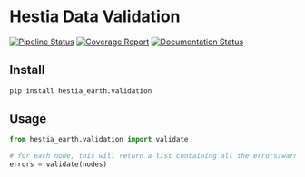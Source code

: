 # Hestia Data Validation

[![Pipeline Status](https://gitlab.com/hestia-earth/hestia-data-validation/badges/master/pipeline.svg)](https://gitlab.com/hestia-earth/hestia-data-validation/commits/master)
[![Coverage Report](https://gitlab.com/hestia-earth/hestia-data-validation/badges/master/coverage.svg)](https://gitlab.com/hestia-earth/hestia-data-validation/commits/master)
[![Documentation Status](https://readthedocs.org/projects/hestia-data-validation/badge/?version=latest)](https://hestia-data-validation.readthedocs.io/en/latest/?badge=latest)


## Install

```bash
pip install hestia_earth.validation
```

## Usage

```python
from hestia_earth.validation import validate

# for each node, this will return a list containing all the errors/warnings (empty list if no errors/warnings)
errors = validate(nodes)
```
